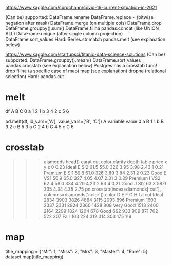 https://www.kaggle.com/corochann/covid-19-current-situation-in-2021

(Can be) supported:
    DataFrame.rename
    DataFrame.replace
    ~ (bitwise negation after mask)
    DataFrame.merge (on multiple cols)
    DataFrame.drop
    DataFrame.groupby().sum()
    DataFrame.fillna
    pandas.concat (like UNION ALL)
    DataFrame.unique (after single column projection)
    DataFrame.sort_values
Hard:
    Series.str.match
    pandas.melt (see explanation below)

https://www.kaggle.com/startupsci/titanic-data-science-solutions
(Can be) supported:
    DataFrame.groupby().mean()
    DataFrame.sort_values
    pandas.crosstab (see explanation below) Postgres has a crosstab func!
    drop
    fillna (a specific case of map)
    map (see explanation)
    dropna (relational selection)
Hard:
    pandas.cut




















# melt
df
   A  B  C
0  a  1  2
1  b  3  4
2  c  5  6

pd.melt(df, id_vars=['A'], value_vars=['B', 'C'])
   A variable  value
0  a        B      1
1  b        B      3
2  c        B      5
3  a        C      2
4  b        C      4
5  c        C      6


# crosstab
>>> diamonds.head()
   carat      cut color clarity  depth  table  price     x     y     z
0   0.23    Ideal     E     SI2   61.5   55.0    326  3.95  3.98  2.43
1   0.21  Premium     E     SI1   59.8   61.0    326  3.89  3.84  2.31
2   0.23     Good     E     VS1   56.9   65.0    327  4.05  4.07  2.31
3   0.29  Premium     I     VS2   62.4   58.0    334  4.20  4.23  2.63
4   0.31     Good     J     SI2   63.3   58.0    335  4.34  4.35  2.75
>>> pd.crosstab(index=diamonds['cut'], columns=diamonds['color'])
color         D     E     F     G     H     I    J
cut
Ideal      2834  3903  3826  4884  3115  2093  896
Premium    1603  2337  2331  2924  2360  1428  808
Very Good  1513  2400  2164  2299  1824  1204  678
Good        662   933   909   871   702   522  307
Fair        163   224   312   314   303   175  119


# map

title_mapping = {"Mr": 1, "Miss": 2, "Mrs": 3, "Master": 4, "Rare": 5}
dataset.map(title_mapping)
